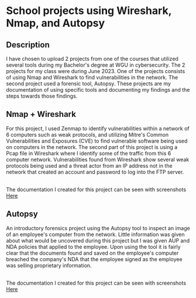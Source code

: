 <h1>School projects using Wireshark, Nmap, and Autopsy</h1>

<h2>Description</h2>
I have chosen to upload 2 projects from one of the courses that utilized several tools during my Bachelor's degree at WGU in cybersecurity. The 2 projects for my class were during June 2023. One of the projects consists of using Nmap and Wireshark to find vulnerabilities in the network. The second project used a forensic tool, Autopsy. These projects are my documentation of using specific tools and documenting my findings and the steps towards those findings.

<h2>Nmap + Wireshark</h2>
For this project, I used Zenmap to identify vulnerabilities within a network of 6 computers such as weak protocols, and utilizing Mitre's Common Vulnerabilities and Exposures (CVE) to find vulnerable software being used on computers in the network. The second part of this project is using a Pcap file in Wireshark where I identify some of the traffic from this 6 computer network. Vulnerabilities found from Wireshark show several weak protocols being used and a threat actor from an IP address not in the network that created an account and password to log into the FTP server. 
<br />
<br />

The documentation I created for this project can be seen with screenshots [Here](https://github.com/NicholasGrady/SchoolProjects/blob/main/Grady%20-%20Nmap%20and%20Wireshark.pdf)

<h2>Autopsy</h2>
An introductory forensics project using the Autopsy tool to inspect an image of an employee's computer from the network. Little information was given about what would be uncovered during this project but I was given AUP and NDA policies that applied to the employee. Upon using the tool it is fairly clear that the documents found and saved on the employee's computer breached the company's NDA that the employee signed as the employee was selling proprietary information. 
<br />
<br />

The documentation I created for this project can be seen with screenshots [Here](https://github.com/NicholasGrady/SchoolProjects/blob/main/Grady%20-%20Autopsy.pdf)



